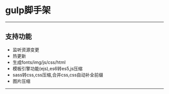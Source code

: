 # gulp脚手架
---

## 支持功能

+ 监听资源变更
+ 热更新
+ 生成fonts/img/js/css/html
+ 模板引擎功能(ejs),es6转es5,js压缩
+ sass转css,css压缩,合并css,css自动补全前缀
+ 图片压缩

---